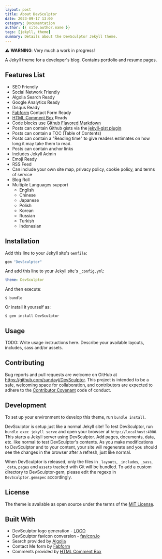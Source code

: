 ```yaml
---
layout: post
title: About DevSculptor
date: 2023-09-17 13:00
category: Documentation
author: {{ site.author.name }}
tags: [jekyll, theme]
summary: Details about the DevSculptor Jekyll theme.
---
```


<div class="alert alert-warning" role="alert">
    &#9888; <b>WARNING</b>: Very much a work in progress!
</div>

A Jekyll theme for a developer's blog. Contains portfolio and resume pages.

## Features List
- SEO Friendly
- Social Network Friendly
- Algolia Search Ready
- Google Analytics Ready
- Disqus Ready
- [Fabform](https://fabform.io/) Contact Form Ready
- [HTML Comment Box](https://www.htmlcommentbox.com/) Ready
- Code blocks use [Github Flavored Markdown](https://github.blog/2017-03-14-a-formal-spec-for-github-markdown/)
- Posts can contain Github gists via the [jekyll-gist plugin](https://github.com/jekyll/jekyll-gist)
- Posts can contain a TOC (Table of Contents)
- Posts can contain a "Reading time" to give readers estimates on how long it may take them to read.
- Posts can contain anchor links
- Includes Jekyll Admin
- Emoji Ready
- RSS Feed
- Can include your own site map, privacy policy, cookie policy, and terms of service
- Blog Roll
- Multiple Languages support
    - English
    - Chinese
    - Japanese
    - Polish
    - Korean
    - Russian
    - Turkish
    - Indonesian


## Installation

Add this line to your Jekyll site's `Gemfile`:

```ruby
gem "DevSculptor"
```

And add this line to your Jekyll site's `_config.yml`:

```yaml
theme: DevSculptor
```

And then execute:
```shell
$ bundle
```

Or install it yourself as:
```shell
$ gem install DevSculptor
```

## Usage

TODO: Write usage instructions here. Describe your available layouts, includes, sass and/or assets.

## Contributing

Bug reports and pull requests are welcome on GitHub at https://github.com/sundayj/DevSculptor. This project is intended to be a safe, welcoming space for collaboration, and contributors are expected to adhere to the [Contributor Covenant](https://www.contributor-covenant.org/) code of conduct.

## Development

To set up your environment to develop this theme, run `bundle install`.

DevSculptor is setup just like a normal Jekyll site! To test DevSculptor, run `bundle exec jekyll serve` and open your browser at `http://localhost:4000`. This starts a Jekyll server using DevSculptor. Add pages, documents, data, etc. like normal to test DevSculptor's contents. As you make modifications to DevSculptor and to your content, your site will regenerate and you should see the changes in the browser after a refresh, just like normal.

When DevSculptor is released, only the files in `_layouts`, `_includes`, `_sass`, `_data`, `pages` and `assets` tracked with Git will be bundled.
To add a custom directory to DevSculptor-gem, please edit the regexp in `DevSculptor.gemspec` accordingly.

## License

The theme is available as open source under the terms of the [MIT License](https://opensource.org/licenses/MIT).

## Built With

- DevSculptor logo generation - [LOGO](https://logo.com/)
- DevSculptor favicon conversion - [favicon.io](https://favicon.io/favicon-converter/)
- Search provided by [Algolia](https://www.algolia.com/blog/engineering/instant-search-blog-documentation-jekyll-plugin/)
- Contact Me form by [Fabform](https://fabform.io/)
- Comments provided by [HTML Comment Box](https://www.htmlcommentbox.com/)